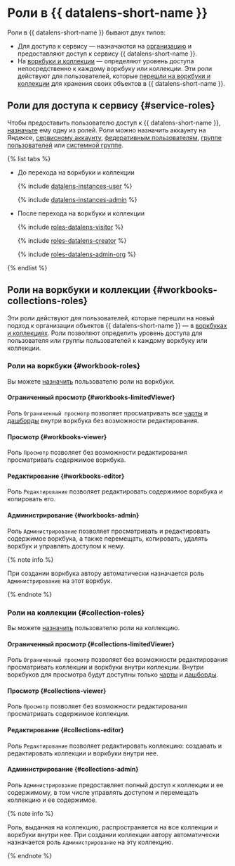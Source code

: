 # Роли в {{ datalens-short-name }}

Роли в {{ datalens-short-name }} бывают двух типов:

* Для доступа к сервису — назначаются на [организацию](../concepts/organizations.md) и предоставляют доступ к сервису {{ datalens-short-name }}.
* На [воркбуки и коллекции](../workbooks-collections/index.md) — определяют уровень доступа непосредственно к каждому воркбуку или коллекции. Эти роли действуют для пользователей, которые [перешли на воркбуки и коллекции](../workbooks-collections/index.md#enable-workbooks) для хранения своих объектов в {{ datalens-short-name }}.

## Роли для доступа к сервису {#service-roles}

Чтобы предоставить пользователю доступ к {{ datalens-short-name }}, [назначьте](../../organization/security/index.md#add-role) ему одну из ролей. Роли можно назначить аккаунту на Яндексе, [сервисному аккаунту](../../iam/concepts/users/service-accounts.md), [федеративным пользователям](../../iam/concepts/federations.md), [группе пользователей](../../organization/operations/manage-groups.md) или [системной группе](../../iam/concepts/access-control/system-group.md).


{% list tabs %}

- До перехода на воркбуки и коллекции

  {% include [datalens-instances-user](../../_includes/roles-datalens-user.md) %}

  {% include [datalens-instances-admin](../../_includes/roles-datalens-admin.md) %}

- После перехода на воркбуки и коллекции

  {% include [roles-datalens-visitor](../../_includes/roles-datalens-visitor.md) %}

  {% include [roles-datalens-creator](../../_includes/roles-datalens-creator.md) %}

  {% include [roles-datalens-admin-org](../../_includes/roles-datalens-admin-org.md) %}

{% endlist %}



## Роли на воркбуки и коллекции {#workbooks-collections-roles}

Эти роли действуют для пользователей, которые перешли на новый подход к организации объектов {{ datalens-short-name }} — в [воркбуках и коллекциях](../workbooks-collections/index.md). Роли позволяют определить уровень доступа для пользователя или группы пользователей к каждому воркбуку или коллекции.

### Роли на воркбуки {#workbook-roles}

Вы можете [назначить](../workbooks-collections/security.md#wb-coll-grant) пользователю роли на воркбуки.

#### Ограниченный просмотр {#workbooks-limitedViewer}

Роль `Ограниченный просмотр` позволяет просматривать все [чарты](../concepts/chart/index.md) и [дашборды](../concepts/dashboard.md) внутри воркбука без возможности редактирования.

#### Просмотр {#workbooks-viewer}

Роль `Просмотр` позволяет без возможности редактирования просматривать содержимое воркбука.

#### Редактирование {#workbooks-editor}

Роль `Редактирование` позволяет редактировать содержимое воркбука и копировать его.

#### Администрирование {#workbooks-admin}

Роль `Администрирование` позволяет просматривать и редактировать содержимое воркбука, а также перемещать, копировать, удалять воркбук и управлять доступом к нему.

{% note info %}

При создании воркбука автору автоматически назначается роль `Администрирование` на этот воркбук.

{% endnote %}

### Роли на коллекции {#collection-roles}

Вы можете [назначить](../workbooks-collections/security.md#wb-coll-grant) пользователю роли на коллекцию.

#### Ограниченный просмотр {#collections-limitedViewer}

Роль `Ограниченный просмотр` позволяет без возможности редактирования просматривать коллекции и воркбуки внутри коллекции. Внутри воркбуков для просмотра будут доступны только [чарты](../concepts/chart/index.md) и [дашборды](../concepts/dashboard.md).

#### Просмотр {#collections-viewer}

Роль `Просмотр` позволяет без возможности редактирования просматривать содержимое коллекции.

#### Редактирование {#collections-editor}

Роль `Редактирование` позволяет редактировать коллекцию: создавать и редактировать коллекции и воркбуки внутри нее.

#### Администрирование {#collections-admin}

Роль `Администрирование` предоставляет полный доступ к коллекции и ее содержимому, в том числе управлять доступом и перемещать коллекцию и ее содержимое.

{% note info %}

Роль, выданная на коллекцию, распространяется на все коллекции и воркбуки внутри нее. При создании коллекции автору автоматически назначается роль `Администрирование` на эту коллекцию.

{% endnote %}
